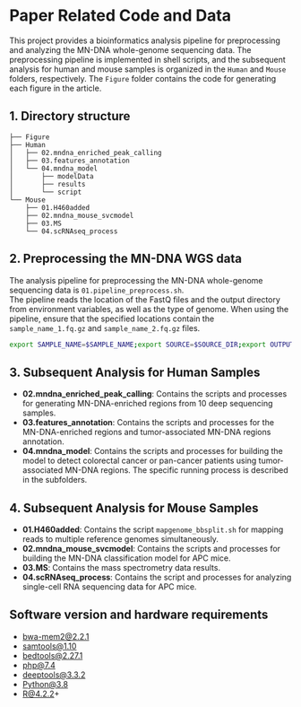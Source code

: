 # Paper Related Code and Data

This project provides a bioinformatics analysis pipeline for preprocessing and analyzing the MN-DNA whole-genome sequencing data. The preprocessing pipeline is implemented in shell scripts, and the subsequent analysis for human and mouse samples is organized in the `Human` and `Mouse` folders, respectively. The `Figure` folder contains the code for generating each figure in the article.

## 1. Directory structure
```text
├── Figure
├── Human
│   ├── 02.mndna_enriched_peak_calling
│   ├── 03.features_annotation
│   └── 04.mndna_model
│       ├── modelData
│       ├── results
│       └── script
└── Mouse
    ├── 01.H460added
    ├── 02.mndna_mouse_svcmodel
    ├── 03.MS
    └── 04.scRNAseq_process
```

## 2. Preprocessing the MN-DNA WGS data
The analysis pipeline for preprocessing the MN-DNA whole-genome sequencing data is `01.pipeline_preprocess.sh`.  
The pipeline reads the location of the FastQ files and the output directory from environment variables, as well as the type of genome. When using the pipeline, ensure that the specified locations contain the `sample_name_1.fq.gz` and `sample_name_2.fq.gz` files.
```bash
export SAMPLE_NAME=$SAMPLE_NAME;export SOURCE=$SOURCE_DIR;export OUTPUT_DIR=$OUTPUT_DIR;export GENOME_TYPE=$GENOME_TYPE;./01.pipeline_preprocess.sh
```


## 3. Subsequent Analysis for Human Samples  

- **02.mndna_enriched_peak_calling**: Contains the scripts and processes for generating MN-DNA-enriched regions from 10 deep sequencing samples.   
- **03.features_annotation**: Contains the scripts and processes for the MN-DNA-enriched regions and tumor-associated MN-DNA regions annotation.  
- **04.mndna_model**: Contains the scripts and processes for building the model to detect colorectal cancer or pan-cancer patients using tumor-associated MN-DNA regions. The specific running process is described in the subfolders.  

## 4. Subsequent Analysis for Mouse Samples  

- **01.H460added**: Contains the script `mapgenome_bbsplit.sh` for mapping reads to multiple reference genomes simultaneously.
- **02.mndna_mouse_svcmodel**: Contains the scripts and processes for building the MN-DNA classification model for APC mice.
- **03.MS**: Contains the mass spectrometry data results.
- **04.scRNAseq_process**: Contains the script and processes for analyzing single-cell RNA sequencing data for APC mice.


## Software version and hardware requirements

- bwa-mem2@2.2.1
- samtools@1.10
- bedtools@2.27.1
- php@7.4
- deeptools@3.3.2
- Python@3.8
- R@4.2.2+